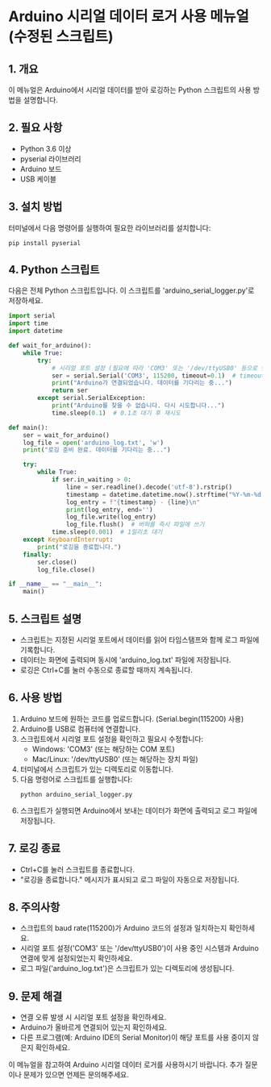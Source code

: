 # Arduino 시리얼 데이터 로거 사용 메뉴얼 (수정된 스크립트)

## 1. 개요
이 메뉴얼은 Arduino에서 시리얼 데이터를 받아 로깅하는 Python 스크립트의 사용 방법을 설명합니다.

## 2. 필요 사항
- Python 3.6 이상
- pyserial 라이브러리
- Arduino 보드
- USB 케이블

## 3. 설치 방법
터미널에서 다음 명령어를 실행하여 필요한 라이브러리를 설치합니다:
```
pip install pyserial
```

## 4. Python 스크립트
다음은 전체 Python 스크립트입니다. 이 스크립트를 'arduino_serial_logger.py'로 저장하세요.

```python
import serial
import time
import datetime

def wait_for_arduino():
    while True:
        try:
            # 시리얼 포트 설정 (필요에 따라 'COM3' 또는 '/dev/ttyUSB0' 등으로 변경)
            ser = serial.Serial('COM3', 115200, timeout=0.1)  # timeout을 0.1초로 설정
            print("Arduino가 연결되었습니다. 데이터를 기다리는 중...")
            return ser
        except serial.SerialException:
            print("Arduino를 찾을 수 없습니다. 다시 시도합니다...")
            time.sleep(0.1)  # 0.1초 대기 후 재시도

def main():
    ser = wait_for_arduino()
    log_file = open('arduino_log.txt', 'w')
    print("로깅 준비 완료. 데이터를 기다리는 중...")

    try:
        while True:
            if ser.in_waiting > 0:
                line = ser.readline().decode('utf-8').rstrip()
                timestamp = datetime.datetime.now().strftime("%Y-%m-%d %H:%M:%S.%f")[:-3]
                log_entry = f"{timestamp} - {line}\n"
                print(log_entry, end='')
                log_file.write(log_entry)
                log_file.flush()  # 버퍼를 즉시 파일에 쓰기
            time.sleep(0.001)  # 1밀리초 대기
    except KeyboardInterrupt:
        print("로깅을 종료합니다.")
    finally:
        ser.close()
        log_file.close()

if __name__ == "__main__":
    main()
```

## 5. 스크립트 설명
- 스크립트는 지정된 시리얼 포트에서 데이터를 읽어 타임스탬프와 함께 로그 파일에 기록합니다.
- 데이터는 화면에 출력되며 동시에 'arduino_log.txt' 파일에 저장됩니다.
- 로깅은 Ctrl+C를 눌러 수동으로 종료할 때까지 계속됩니다.

## 6. 사용 방법
1. Arduino 보드에 원하는 코드를 업로드합니다. (Serial.begin(115200) 사용)
2. Arduino를 USB로 컴퓨터에 연결합니다.
3. 스크립트에서 시리얼 포트 설정을 확인하고 필요시 수정합니다:
   - Windows: 'COM3' (또는 해당하는 COM 포트)
   - Mac/Linux: '/dev/ttyUSB0' (또는 해당하는 장치 파일)
4. 터미널에서 스크립트가 있는 디렉토리로 이동합니다.
5. 다음 명령어로 스크립트를 실행합니다:
   ```
   python arduino_serial_logger.py
   ```
6. 스크립트가 실행되면 Arduino에서 보내는 데이터가 화면에 출력되고 로그 파일에 저장됩니다.

## 7. 로깅 종료
- Ctrl+C를 눌러 스크립트를 종료합니다.
- "로깅을 종료합니다." 메시지가 표시되고 로그 파일이 자동으로 저장됩니다.

## 8. 주의사항
- 스크립트의 baud rate(115200)가 Arduino 코드의 설정과 일치하는지 확인하세요.
- 시리얼 포트 설정('COM3' 또는 '/dev/ttyUSB0')이 사용 중인 시스템과 Arduino 연결에 맞게 설정되었는지 확인하세요.
- 로그 파일('arduino_log.txt')은 스크립트가 있는 디렉토리에 생성됩니다.

## 9. 문제 해결
- 연결 오류 발생 시 시리얼 포트 설정을 확인하세요.
- Arduino가 올바르게 연결되어 있는지 확인하세요.
- 다른 프로그램(예: Arduino IDE의 Serial Monitor)이 해당 포트를 사용 중이지 않은지 확인하세요.

이 메뉴얼을 참고하여 Arduino 시리얼 데이터 로거를 사용하시기 바랍니다. 추가 질문이나 문제가 있으면 언제든 문의해주세요.
